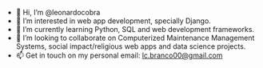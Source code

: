 - 👋 Hi, I’m @leonardocobra
- 👀 I’m interested in web app development, specially Django.
- 🌱 I’m currently learning Python, SQL and web development frameworks.
- 💞️ I’m looking to collaborate on Computerized Maintenance Management Systems, social impact/religious web apps and data science projects.
- 📫 Get in touch on my personal email: lc.branco00@gmail.com

<!---
leonardocobra/leonardocobra is a ✨ special ✨ repository because its `README.md` (this file) appears on your GitHub profile.
You can click the Preview link to take a look at your changes.
--->
